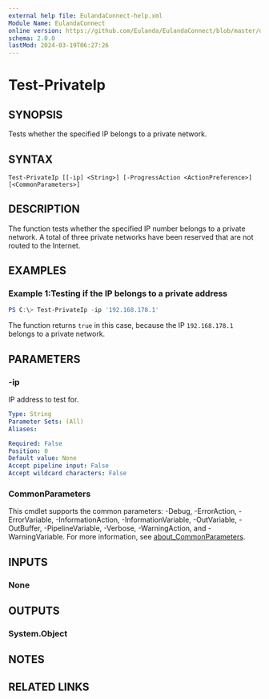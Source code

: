 ```yaml
---
external help file: EulandaConnect-help.xml
Module Name: EulandaConnect
online version: https://github.com/Eulanda/EulandaConnect/blob/master/docs/Test-PrivateIp.md
schema: 2.0.0
lastMod: 2024-03-19T06:27:26
---
```


# Test-PrivateIp

## SYNOPSIS
Tests whether the specified IP belongs to a private network.

## SYNTAX

```
Test-PrivateIp [[-ip] <String>] [-ProgressAction <ActionPreference>] [<CommonParameters>]
```

## DESCRIPTION
The function tests whether the specified IP number belongs to a private network. A total of three private networks have been reserved that are not routed to the Internet.

## EXAMPLES

### Example 1:Testing if the IP belongs to a private address
```powershell
PS C:\> Test-PrivateIp -ip '192.168.178.1'
```

The function returns `true` in this case, because the IP `192.168.178.1` belongs to a private network.

## PARAMETERS

### -ip
IP address to test for.

```yaml
Type: String
Parameter Sets: (All)
Aliases:

Required: False
Position: 0
Default value: None
Accept pipeline input: False
Accept wildcard characters: False
```


### CommonParameters
This cmdlet supports the common parameters: -Debug, -ErrorAction, -ErrorVariable, -InformationAction, -InformationVariable, -OutVariable, -OutBuffer, -PipelineVariable, -Verbose, -WarningAction, and -WarningVariable. For more information, see [about_CommonParameters](http://go.microsoft.com/fwlink/?LinkID=113216).

## INPUTS

### None

## OUTPUTS

### System.Object
## NOTES

## RELATED LINKS


